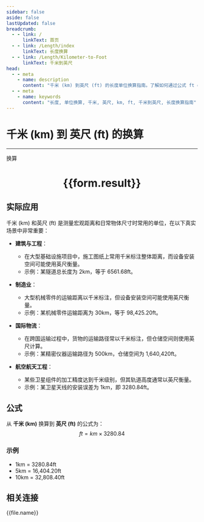 ```yaml
---
sidebar: false
aside: false
lastUpdated: false
breadcrumb:
  - - link: /
      linkText: 首页
  - - link: /Length/index
      linkText: 长度换算
  - - link: /Length/Kilometer-to-Foot
      linkText: 千米到英尺
head:
  - - meta
    - name: description
      content: "千米 (km) 到英尺 (ft) 的长度单位换算指南。了解如何通过公式 ft = km × 3280.84 换算为英尺。"
  - - meta
    - name: keywords
      content: "长度, 单位换算, 千米, 英尺, km, ft, 千米到英尺, 长度换算指南"
---
```

# 千米 (km) 到 英尺 (ft) 的换算
---
<script setup>
import { onMounted, reactive, inject, ref } from 'vue'
import { NButton, NForm, NFormItem, NInput, NInputNumber, NSelect, NCard, useMessage,NGrid ,NGi } from 'naive-ui'
import { defineClientComponent } from 'vitepress'
import { Length } from '../../files';

const convert = inject('convert')

const form = reactive({
  number: null,
  result: '',
})

const convertHandler = () => {
  if (form.number !== null && !isNaN(form.number)) {
    const convertedValue = parseFloat(form.number) * 3280.84
    form.result = `${form.number}km = ${convertedValue.toFixed(2)}ft`
  } else {
    form.result = '请输入有效的数值。'
  }
}
</script>

<n-form size="large" :model="form">
  <n-form-item label="千米 (km)">
    <n-input-number v-model:value="form.number" placeholder="输入千米" style="width: 100%" />
  </n-form-item>
  <n-form-item>
    <n-button type="info" @click="convertHandler" block>换算</n-button>
  </n-form-item>
</n-form>

<n-card  embedded :bordered="false" hoverable>
  <div  style="text-align:center">
    <h1>{{form.result}}</h1>
  </div>
</n-card>

## 实际应用

千米 (km) 和英尺 (ft) 是测量宏观距离和日常物体尺寸时常用的单位，在以下真实场景中非常重要：

- **建筑与工程**：
  - 在大型基础设施项目中，施工图纸上常用千米标注整体距离，而设备安装空间可能使用英尺衡量。
  - 示例：某隧道总长度为 2km，等于 6561.68ft。

- **制造业**：
  - 大型机械零件的运输距离以千米标注，但设备安装空间可能使用英尺衡量。
  - 示例：某机械零件运输距离为 30km，等于 98,425.20ft。

- **国际物流**：
  - 在跨国运输过程中，货物的运输路径常以千米标注，但仓储空间则使用英尺计算。
  - 示例：某精密仪器运输路径为 500km，仓储空间为 1,640,420ft。

- **航空航天工程**：
  - 某些卫星组件的加工精度达到千米级别，但其轨道高度通常以英尺衡量。
  - 示例：某卫星天线的安装误差为 1km，即 3280.84ft。

## 公式

从 **千米 (km)** 换算到 **英尺 (ft)** 的公式为：
$$ ft = km \times 3280.84 $$

### 示例
- 1km = 3280.84ft
- 5km = 16,404.20ft
- 10km = 32,808.40ft

## 相关连接
<n-grid x-gap="12" :cols="2">
  <n-gi v-for="(file, index) in Length" :key="index">
    <n-button
      text
      tag="a"
      :href="file.path"
      type="info"
    >
      {{file.name}}
    </n-button>
  </n-gi>
</n-grid>